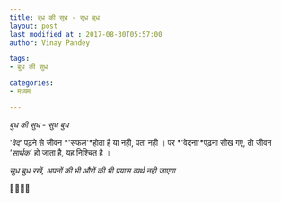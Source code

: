 ```yaml
---
title: बुध की सुध - सुध बुध
layout: post
last_modified_at : 2017-08-30T05:57:00
author: Vinay Pandey

tags:
- बुध की सुध

categories:
- मध्यम

---
```


*बुध की सुध - सुध बुध*


*'वेद'* पढ़ने से जीवन
*'सफल'*होता है या नही, 
पता नही । 
पर *'वेदना'*पढ़ना सीख गए, 
तो जीवन *'सार्थक'* हो जाता है, यह निश्चित है । 

*सुध बुध रखें,*
*अपनों की भी औरों की भी*
*प्रयास व्यर्थ नही जाएगा*

🙏🌷🌷🙏
